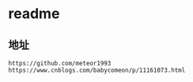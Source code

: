 # readme

## 地址

```
https://github.com/meteor1993
https://www.cnblogs.com/babycomeon/p/11161073.html
```

